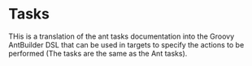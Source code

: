 # Tasks
THis is a translation of the ant tasks documentation into the Groovy AntBuilder DSL that can be used in targets to 
specify the actions to be performed (The tasks are the same as the Ant tasks).